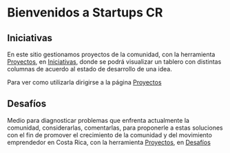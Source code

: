 # Bienvenidos a Startups CR

## Iniciativas

En este sitio gestionamos proyectos de la comunidad, con la herramienta [Proyectos](https://github.com/startupscr/iniciativas/projects), en [Iniciativas](https://github.com/startupscr/iniciativas/projects/1), donde se podrá visualizar un tablero con distintas columnas de acuerdo al estado de desarrollo de una idea.

Para ver como utilizarla dirigirse a la página [Proyectos](https://github.com/startupscr/iniciativas/wiki/Proyectos)

## Desafíos

Medio para diagnosticar problemas que enfrenta actualmente la comunidad, considerarlas, comentarlas, para proponerle a estas soluciones con el fin de promover el crecimiento de la comunidad y del movimiento emprendedor en Costa Rica, con la herramienta [Proyectos](https://github.com/startupscr/iniciativas/projects), en [Desafíos](https://github.com/startupscr/iniciativas/projects/2)
